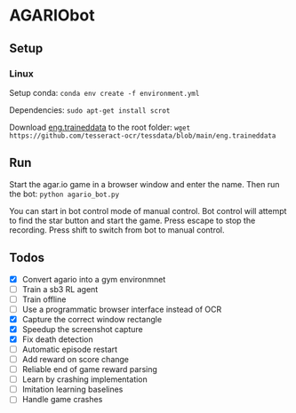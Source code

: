 # AGARIObot

## Setup

### Linux
Setup conda: `conda env create -f environment.yml`
 
Dependencies: `sudo apt-get install scrot`

Download [eng.traineddata](https://github.com/tesseract-ocr/tessdata/blob/main/eng.traineddata) to the root folder: `wget https://github.com/tesseract-ocr/tessdata/blob/main/eng.traineddata`

## Run

Start the agar.io game in a browser window and enter the name. Then run the bot:
`python agario_bot.py`

You can start in bot control mode of manual control.
Bot control will attempt to find the star button and start the game.
Press escape to stop the recording.
Press shift to switch from bot to manual control.

## Todos

- [x] Convert agario into a gym environmnet
- [ ] Train a sb3 RL agent
- [ ] Train offline
- [ ] Use a programmatic browser interface instead of OCR
- [x] Capture the correct window rectangle
- [x] Speedup the screenshot capture
- [x] Fix death detection
- [ ] Automatic episode restart
- [ ] Add reward on score change
- [ ] Reliable end of game reward parsing
- [ ] Learn by crashing implementation
- [ ] Imitation learning baselines
- [ ] Handle game crashes